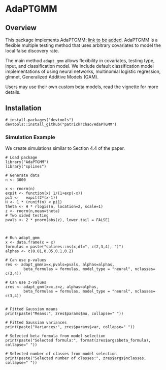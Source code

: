 # AdaPTGMM


## Overview
This package implements AdaPTGMM: [link to be added](https://github.com/patrickrchao/AdaPTGMM/). AdaPTGMM is a flexible multiple testing method that uses arbitrary covariates to model the local false discovery rate.


The main method `adapt_gmm` allows flexibility in covariates, testing type, input, and classification model. We include default classification model implementations of using neural networks, multinomial logistic regression, glmnet, Generalized Additive Models (GAM).

Users may use their own custom beta models, read the vignette for more details.


## Installation         

```
# install.packages("devtools")
devtools::install_github("patrickrchao/AdaPTGMM")
```


### Simulation Example
We create simulations similar to Section 4.4 of the paper.

```
# Load package
library("AdaPTGMM")
library("splines")

# Generate data
n <- 3000

x <- rnorm(n)
expit <- function(x) 1/(1+exp(-x))
pi1 <-   expit(2*(x-1))
H <- 1 * (runif(n) < pi1)
theta <- H * rlogis(n, location=2, scale=1)
z <- rnorm(n,mean=theta)
# Two sided testing
pvals <- 2 * pnorm(abs(z), lower.tail = FALSE)



# Run adapt_gmm
x <- data.frame(x = x)
formulas = paste("splines::ns(x,df=", c(2,3,4), ")")
alphas <- c(0.01,0.05,0.1,0.2)

# Can use p-values
res <- adapt_gmm(x=x,pvals=pvals, alphas=alphas,
        beta_formulas = formulas, model_type = "neural", nclasses= c(3,4))
        
# Can use z-values
zres <- adapt_gmm(x=x,z=z, alphas=alphas,
        beta_formulas = formulas, model_type = "neural", nclasses= c(3,4))
        
      
# Fitted Gaussian means
print(paste("Means:", zres$params$mu, collapse=" "))

# Fitted Gaussian variances
print(paste("Variances:", zres$params$var, collapse=" "))

# Selected beta formula from model selection
print(paste("Selected formula:", format(zres$args$beta_formula), collapse=" "))

# Selected number of classes from model selection
print(paste("Selected number of classes:", zres$args$nclasses, collapse=" "))
```
